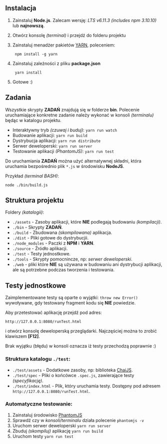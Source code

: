 ## Instalacja

1. Zainstaluj **Node.js**. Zalecam wersję: _LTS v6.11.3 (includes npm 3.10.10)_ lub **najnowszą**.
2. Otwórz konsolę _(terminal)_ i przejdź do folderu projektu
3. Zainstaluj menadżer pakietów [YARN](https://yarnpkg.com), poleceniem:

        npm install -g yarn

4. Zainstaluj zależności z pliku **package.json**

        yarn install

5. Gotowe :)


## Zadania

Wszystkie skrypty **ZADAŃ** znajdują się w folderze **bin**.
Polecenie uruchamiające konkretne zadanie należy wykonać w konsoli _(terminalu)_ będąc w katalogu projektu.

- Interaktywny tryb _(czuwaj i buduj)_: `yarn run watch`
- Budowanie aplikacji: `yarn run build`
- Dystrybucja aplikacji: `yarn run distribute`
- Serwer deweloperski: `yarn run server`
- Testowanie aplikacji *(PhantomJS)*: `yarn run test`


Do uruchamiania **ZADAŃ** można użyć alternatywnej składni, która uruchamia bezpośrednio plik `*.js` w środowisku **NodeJS**.

Przykład _(terminal BASH)_:

	node ./bin/build.js


## Struktura projektu

Foldery _(katalogii)_:

- `./assets` - Zasoby aplikacji, które **NIE** podlegają budowaniu _(kompilacji)_.
- `./bin` - Skrypty **ZADAŃ**.
- `./build` - Zbudowana _(skompilowana)_ aplikacja.
- `./dist` - Pliki gotowe do dystrybucjii.
- `./node_modules` - Paczki z **NPM** i **YARN**.
- `./source` - Źródło aplikacji.
- `./test` - Testy jednostkowe.
- `./tools` - Skrypty pomocnincze, np: _serwer deweloperski_.
- `./web` - pliki które **NIE** są używana w budowaniu ani dystrybucji aplikacji, ale są potrzebne podczas tworzenia i testowania.


## Testy jednostkowe

Zaimplementowane testy są oparte o wyjątki: `throw new Error()` wywoływane, gdy testowany fragment kodu się **NIE** powiedzie. 

Aby przetestować aplikację przejdź pod adres: 

	http://127.0.0.1:8080/runTest.html

i otwórz konsolę deweloperską przeglądarki. Najczęściej można to zrobić klawiszem **[F12]**.

Brak wyjątku (błędu) w konsoli oznacza iż testy przechodzą poprawnie :)


### Struktura katalogu `./test`:

- `./test/assets` - Dodatkowe zasoby, np: biblioteka [ChaiJS](http://chaijs.com).
- `./test/spec` - Pliki o końcówce `.spec.js`, zawierające testy _(specyfikację)_.
- `./test/index.html` - Plik, który uruchamia testy. Dostępny pod adresem `http://127.0.0.1:8080/runTest.html`.


### Automatyczne testowanie:

 1. Zainstaluj środowisko [PhantomJS](http://phantomjs.org)
 2. Sprawdź czy w *konsoli/terminalu* działa polecenie `phantomjs -v`
 3. Uruchom serwer deweloperski `yarn run server`
 4. Zbuduj *(skompiluj)* aplikację `yarn run build`
 5. Uruchom testy `yarn run test`